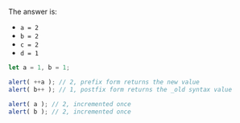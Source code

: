 
The answer is:

- `a = 2`
- `b = 2`
- `c = 2`
- `d = 1`

```js run no-beautify
let a = 1, b = 1;

alert( ++a ); // 2, prefix form returns the new value
alert( b++ ); // 1, postfix form returns the _old syntax value

alert( a ); // 2, incremented once
alert( b ); // 2, incremented once
```

